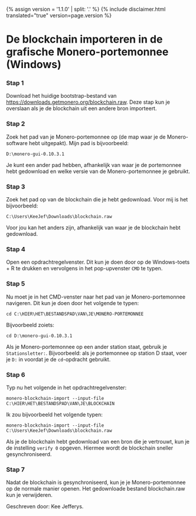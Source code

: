 {% assign version = '1.1.0' | split: '.' %}
{% include disclaimer.html translated="true" version=page.version %}
# De blockchain importeren in de grafische Monero-portemonnee (Windows)

### Stap 1

Download het huidige bootstrap-bestand van https://downloads.getmonero.org/blockchain.raw. Deze stap kun je overslaan als je de blockchain uit een andere bron importeert.

### Stap 2

Zoek het pad van je Monero-portemonnee op (de map waar je de Monero-software hebt uitgepakt). Mijn pad is bijvoorbeeld:

`D:\monero-gui-0.10.3.1`

Je kunt een ander pad hebben, afhankelijk van waar je de portemonnee hebt gedownload en welke versie van de Monero-portemonnee je gebruikt.

### Stap 3

Zoek het pad op van de blockchain die je hebt gedownload. Voor mij is het bijvoorbeeld:

`C:\Users\KeeJef\Downloads\blockchain.raw`

Voor jou kan het anders zijn, afhankelijk van waar je de blockchain hebt gedownload.

### Stap 4

Open een opdrachtregelvenster. Dit kun je doen door op de Windows-toets + R te drukken en vervolgens in het pop-upvenster `CMD` te typen.

### Stap 5

Nu moet je in het CMD-venster naar het pad van je Monero-portemonnee navigeren. Dit kun je doen door het volgende te typen:

`cd C:\HIER\HET\BESTANDSPAD\VAN\JE\MONERO-PORTEMONNEE`

Bijvoorbeeld zoiets:

`cd D:\monero-gui-0.10.3.1`

Als je Monero-portemonnee op een ander station staat, gebruik je `Stationsletter:`. Bijvoorbeeld: als je portemonnee op station D staat, voer je `D:` in voordat je de `cd`-opdracht gebruikt.

### Stap 6

Typ nu het volgende in het opdrachtregelvenster:

`monero-blockchain-import --input-file C:\HIER\HET\BESTANDSPAD\VAN\JE\BLOCKCHAIN`

Ik zou bijvoorbeeld het volgende typen:

`monero-blockchain-import --input-file C:\Users\KeeJef\Downloads\blockchain.raw`

Als je de blockchain hebt gedownload van een bron die je vertrouwt, kun je de instelling `verify 0` opgeven. Hiermee wordt de blockchain sneller gesynchroniseerd.  

### Stap 7

Nadat de blockchain is gesynchroniseerd, kun je je Monero-portemonnee op de normale manier openen. Het gedownloade bestand blockchain.raw kun je verwijderen.


Geschreven door: Kee Jefferys.
